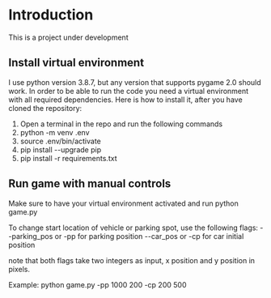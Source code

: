 # Introduction
This is a project under development

## Install virtual environment
I use python version 3.8.7, but any version that supports pygame 2.0 should work. In order to be able to run the code you need a virtual environment with all required dependencies. Here is how to install it, after you have cloned the repository:
1. Open a terminal in the repo and run the following commands
2. python -m venv .env
3. source .env/bin/activate
4. pip install --upgrade pip
5. pip install -r requirements.txt

## Run game with manual controls
Make sure to have your virtual environment activated and run
python game.py

To change start location of vehicle or parking spot, use the following flags:
--parking_pos or -pp for parking position
--car_pos or -cp for car initial position

note that both flags take two integers as input, x position and y position in pixels.

Example:
python game.py -pp 1000 200 -cp 200 500